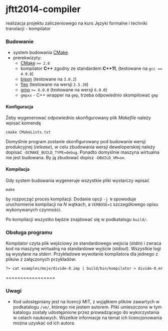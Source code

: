 jftt2014-compiler
=================

realizacja projektu zaliczeniowego na kurs Języki formalne i techniki translacji - kompilator

### Budowanie

+ system budowania [CMake](http://www.cmake.org/).
+ prerekwizyty:
  + [CMake](http://www.cmake.org/) ``>= 2.6``
  + kompilator **C++** zgodny ze standardem **C++11**, (testowane na ``gcc == 4.9.0``)
  + [bison](http://www.gnu.org/software/bison/) (testowane na ``3.0.2``)
  + [flex](http://flex.sourceforge.net/) (testowane na wersji ``2.5.39``)
  + [gmp](https://gmplib.org/) ``>= 6.0.0`` (testowane na wersji ``6.0.0``)
  + ``gmpxx`` - C++ wrapper na ``gmp``, trzeba odpowiednio skompilować ``gmp``

#### Konfiguracja
Żeby wygenerować odpowiednio skonfigurowany plik *Makefile* należy wpisać komendę
```
cmake CMakeLists.txt
```

Domyślnie program zostanie skonfigurowany pod budowanie wersji produkcyjnej (*release*), w celu zbudowania wersji deweloperskiej należy dopisać ``-DCMAKE_BUILD_TYPE=debug``. Ponadto domyślnie maszyna wirtualna nie jest budowana. By ją zbudować dopisz ``-DBUILD_VM=on``.

#### Kompilacja
Gdy system budowania wygeneruje wszystkie pliki wystarczy wpisać
```
make
```

by rozpocząć proces kompilacji. Dodanie opcji ``-j N`` spowoduje uruchomienie kompilacji na *N* wątkach, a ``VERBOSE=1`` szczegółowego opisu wykonywanych czynności. 

Po kompilacji wszystko będzie znajdować się w podkatalogu ``build/``.

### Obsługa programu
Kompilator czyta plik wejściowy ze standardowego wejścia (*stdin*) i zwraca kod na maszynę wirtualną na standardowe wyjście (*stdout*). Wszystkie logi są wysyłane na *stderr*. Przykładowe wywołanie kompilatora dla jednego z plików z załączonych przykładów:
```
?> cat examples/moje/divide-0.imp | build/bin/kompilator > divide-0.mr
```

=================

### Uwagi

+ Kod udostępniany jest na licencji MIT, z wyjątkiem plików zawartych w podkatalogu `/vm/`, którego nie jestem autorem. Pliki umieszczone w tym katalogu zostały udostępnione przez prowadzącego do wykorzystania w celach naukowych. Wszelkie informacje na temat ich licencjonowania można uzyskać od ich autora.
